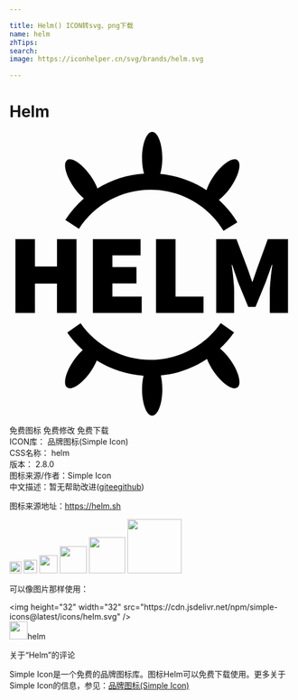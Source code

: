 ```yaml
---

title: Helm() ICON转svg、png下载
name: helm
zhTips: 
search: 
image: https://iconhelper.cn/svg/brands/helm.svg

---
```


# Helm  <small style="font-size: 60%;font-weight: 100"></small>

<div id="svg" class="svg-wrap">
<svg role="img" viewBox="0 0 24 24" xmlns="http://www.w3.org/2000/svg"><title>Helm icon</title><path d="M18.651,19.252c0.704,1.005,0.96,2.039,0.573,2.31c-0.387,0.271-1.271-0.324-1.975-1.329 c-0.259-0.37-0.456-0.744-0.584-1.082c-1.156,0.772-2.493,1.258-3.898,1.4c0.081,0.34,0.13,0.737,0.13,1.166 c0,1.227-0.383,2.221-0.856,2.221c-0.473,0-0.856-0.994-0.856-2.221c0-0.42,0.047-0.807,0.125-1.142 c-1.414-0.099-2.765-0.547-3.944-1.284c-0.127,0.301-0.3,0.621-0.524,0.942c-0.704,1.005-1.588,1.6-1.975,1.329 c-0.387-0.271-0.131-1.305,0.573-2.31c0.236-0.337,0.492-0.622,0.743-0.85c-0.487-0.437-0.928-0.931-1.309-1.479l1.124-0.782 c1.345,1.934,3.554,3.088,5.908,3.088c2.36,0,4.571-1.158,5.916-3.098l1.125,0.78c-0.348,0.502-0.747,0.957-1.183,1.366 C18.06,18.518,18.369,18.85,18.651,19.252z M6.277,5.623C5.682,6.143,5.153,6.746,4.711,7.43l1.15,0.743 C7.193,6.111,9.453,4.88,11.907,4.88c2.535,0,4.835,1.294,6.151,3.461l1.17-0.711c-0.435-0.716-0.963-1.349-1.56-1.895 c0.324-0.245,0.671-0.603,0.983-1.049c0.704-1.005,0.96-2.039,0.573-2.31c-0.387-0.271-1.271,0.324-1.975,1.329 c-0.294,0.419-0.504,0.84-0.627,1.212c-1.152-0.761-2.485-1.232-3.9-1.364c0.108-0.372,0.175-0.83,0.175-1.333 C12.897,0.994,12.514,0,12.041,0c-0.473,0-0.856,0.994-0.856,2.221c0,0.491,0.063,0.941,0.167,1.308 c-1.413,0.09-2.757,0.525-3.93,1.247c-0.128-0.336-0.323-0.705-0.58-1.071C6.139,2.7,5.255,2.106,4.868,2.377 c-0.387,0.271-0.131,1.305,0.573,2.31C5.706,5.065,5.997,5.385,6.277,5.623z M0.5,15.272h1.648V12.8h1.859v2.473h1.648V9.043H4.008 v2.319H2.148V9.043H0.5V15.272z M7.036,9.043v6.229h4.121v-1.38H8.684v-1.112h2.032v-1.38H8.684v-0.978h2.377v-1.38L7.036,9.043 L7.036,9.043z M12.364,9.043v6.229h4.006v-1.38h-2.358V9.043L12.364,9.043L12.364,9.043z M17.443,9.043v6.229h1.514v-1.84 c0-0.16-0.008-0.335-0.024-0.527c-0.016-0.192-0.034-0.388-0.053-0.589c-0.019-0.201-0.042-0.398-0.067-0.589 c-0.026-0.192-0.048-0.364-0.067-0.517h0.038l0.498,1.457l0.863,2.099h0.613l0.862-2.099l0.517-1.457h0.038 c-0.019,0.153-0.042,0.326-0.067,0.518c-0.026,0.192-0.048,0.388-0.067,0.589c-0.019,0.201-0.037,0.398-0.053,0.589 c-0.016,0.192-0.024,0.367-0.024,0.527v1.84H23.5V9.043h-1.706l-0.939,2.588l-0.345,1.016h-0.038l-0.345-1.016l-0.978-2.588 L17.443,9.043L17.443,9.043z"/></svg>
</div>
<detail full-name='helm'></detail>

<div class="detail-page">
<p>
<span><span class="badge-success badge">免费图标</span> <span class="badge-success badge">免费修改</span>  <span class="badge-success badge">免费下载</span> </span>
<br/>
<span>
ICON库：
<span class="badge-secondary badge">品牌图标(Simple Icon)</span> 
</span>
<br/>
<span>
CSS名称：
<span class="badge-secondary badge">helm</span> 
</span>

<br/>
<span>
版本：
<span class="badge-secondary badge">2.8.0</span> 
</span>
<br/>
<span>图标来源/作者：<span class="badge-light badge">Simple Icon</span></span> 
<br/>
<span class="zh-detail">中文描述：暂无<span class="help-link"><span>帮助改进</span>(<a href="https://gitee.com/liuwave/icon-helper/edit/master/json/brands/helm.json" target="_blank" rel="noopener noreferrer">gitee</a><a href="https://github.com/liuwave/icon-helper/edit/master/json/brands/helm.json" target="_blank" rel="noopener noreferrer">github</a></span>)</span><br/>
</p>
</div><div class="description description alert alert-light"><p>图标来源地址：<a href="https://helm.sh" target="_blank" rel="noopener noreferrer">https://helm.sh</a></p></div>
<div class="alert alert-dark">
<img height="21" width="21" src="https://cdn.jsdelivr.net/npm/simple-icons@latest/icons/helm.svg" />
<img height="24" width="24" src="https://cdn.jsdelivr.net/npm/simple-icons@latest/icons/helm.svg" />
<img height="32" width="32" src="https://cdn.jsdelivr.net/npm/simple-icons@latest/icons/helm.svg" />
<img height="48" width="48" src="https://cdn.jsdelivr.net/npm/simple-icons@latest/icons/helm.svg" />
<img height="64" width="64" src="https://cdn.jsdelivr.net/npm/simple-icons@latest/icons/helm.svg" />
<img height="96" width="96" src="https://cdn.jsdelivr.net/npm/simple-icons@latest/icons/helm.svg" />

</div>
<div>
  <p>可以像图片那样使用：    
  </p>
  <div class="alert alert-primary" style="font-size: 14px">
    &lt;img height="32" width="32" src="https://cdn.jsdelivr.net/npm/simple-icons@latest/icons/helm.svg" /&gt;
    <copy-btn content='<img height="32" width="32" src="https://cdn.jsdelivr.net/npm/simple-icons@latest/icons/helm.svg" />'></copy-btn>
  </div>
  <div class="alert alert-secondary">
    <img height="32" width="32" src="https://cdn.jsdelivr.net/npm/simple-icons@latest/icons/helm.svg" />helm
    <copy-btn content="helm" btn-title="复制图标名称"></copy-btn>
  </div>
</div>

<Vssue title="关于“Helm”的评论" >关于“Helm”的评论</Vssue>


<div><p>Simple Icon是一个免费的品牌图标库。图标Helm可以免费下载使用。更多关于  Simple Icon的信息，参见：<a target="_blank" href="https://iconhelper.cn/brands.html">品牌图标(Simple Icon)</a>
</p></div>
